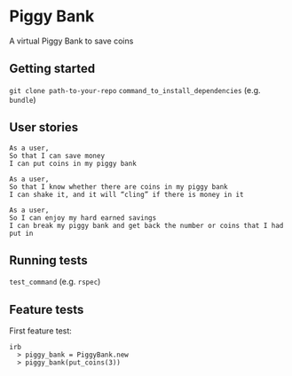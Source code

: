 
# Piggy Bank
A virtual Piggy Bank to save coins
## Getting started
`git clone path-to-your-repo`
`command_to_install_dependencies` (e.g. `bundle`)
## User stories
```
As a user,
So that I can save money
I can put coins in my piggy bank

As a user,
So that I know whether there are coins in my piggy bank
I can shake it, and it will “cling” if there is money in it

As a user,
So I can enjoy my hard earned savings
I can break my piggy bank and get back the number or coins that I had put in
```

## Running tests
`test_command` (e.g. `rspec`)

## Feature tests

First feature test:
```
irb
  > piggy_bank = PiggyBank.new
  > piggy_bank(put_coins(3))
```
